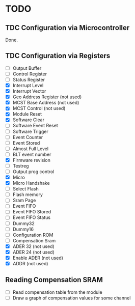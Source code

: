# TODO

## TDC Configuration via Microcontroller
Done.

## TDC Configuration via Registers

- [ ] Output Buffer
- [ ] Control Register
- [ ] Status Register
- [x] Interrupt Level
- [x] Interrupt Vector
- [x] Geo Address Register (not used)
- [x] MCST Base Address (not used)
- [x] MCST Control (not used)
- [x] Module Reset
- [x] Software Clear
- [ ] Software Event Reset
- [ ] Software Trigger
- [ ] Event Counter
- [ ] Event Stored
- [ ] Almost Full Level
- [ ] BLT event number
- [x] Firmware revision
- [ ] Testreg
- [ ] Output prog control
- [x] Micro
- [x] Micro Handshake
- [ ] Select Flash
- [ ] Flash memory
- [ ] Sram Page
- [ ] Event FIFO
- [ ] Event FIFO Stored
- [ ] Event FIFO Status
- [ ] Dummy32
- [ ] Dummy16
- [ ] Configuration ROM
- [ ] Compensation Sram
- [x] ADER 32 (not used)
- [x] ADER 24 (not used)
- [x] Enable ADER (not used)
- [x] ADDR (not used)

## Reading Compensation SRAM
- [ ] Read compensation table from the module
- [ ] Draw a graph of compensation values for some channel 
